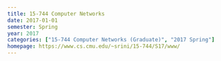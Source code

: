 ```yaml
---
title: 15-744 Computer Networks
date: 2017-01-01
semester: Spring
year: 2017
categories: ["15-744 Computer Networks (Graduate)", "2017 Spring"]
homepage: https://www.cs.cmu.edu/~srini/15-744/S17/www/
---
```


